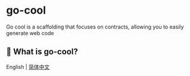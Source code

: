 # go-cool

Go cool is a scaffolding that focuses on contracts, allowing you to easily generate web code

## 🤷‍ What is go-cool?
English | [简体中文](README-cn.md)